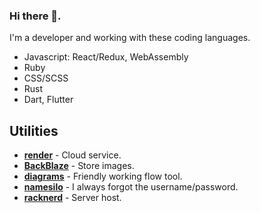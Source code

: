 ### Hi there 👋.

I'm a developer and working with these coding languages.

- Javascript: React/Redux, WebAssembly
- Ruby
- CSS/SCSS
- Rust
- Dart, Flutter

## Utilities
- **[render](https://render.com/)** - Cloud service.
- **[BackBlaze](https://backblaze.com)** - Store images.
- **[diagrams](https://www.diagrams.net)** - Friendly working flow tool.
- **[namesilo](https://www.namesilo.com)** - I always forgot the username/password.
- **[racknerd](https://racknerd.com)** - Server host.
